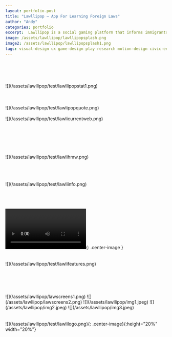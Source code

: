 ```yaml
---
layout: portfolio-post
title: "Lawllipop — App For Learning Foreign Laws"
author: "Andy"
categories: portfolio
excerpt:  Lawllipop is a social gaming platform that informs immigrants of important laws and regional customs. Play with your friends to learn about the essential information you need when traveling to a foreign country.
image: /assets/lawllipop/lawllipopsplash.png
image2: /assets/lawllipop/lawllipopsplash1.png
tags: visual-design ux game-design play research motion-design civic-engagement college
---
```


<br>
<br>
<br>
<br>
![](/assets/lawllipop/test/lawllipopstat1.png)
<br>
<br>
<br>
<Br>
![](/assets/lawllipop/test/lawlipopquote.png)
<br>
<Br>
![](/assets/lawllipop/test/lawlicurrentweb.png)
<br>
<Br>
<br>
<br>
<br>
<br>
<br>
![](/assets/lawllipop/test/lawlihmw.png)
<br>
<br>
<br>
<br>
<br>
![](/assets/lawllipop/test/lawliinfo.png)
<br>
<br>
<br>
<br>
<br>
<video width="50%" autoplay loop controls>
  <source src="/assets/lawllipop/gameplay.mp4" type="video/mp4" />
</video>{: .center-image }
<br>
<br>
<br>
![](/assets/lawllipop/test/lawlifeatures.png)
<br>
<br>
<br>
<br>
<br>
<br>
![](/assets/lawllipop/lawscreens1.png)
![](/assets/lawllipop/lawscreens2.png)
![](/assets/lawllipop/img1.jpeg)
![](/assets/lawllipop/img2.jpeg)
![](/assets/lawllipop/img3.jpeg)
<br>
<Br>
<Br>
![](/assets/lawllipop/test/lawlilogo.png){: .center-image}{:height="20%" width="20%"}
